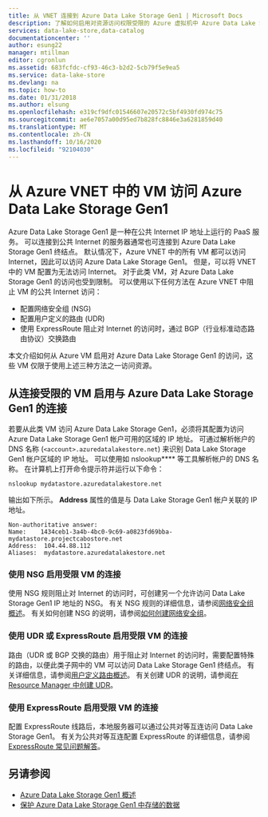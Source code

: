 ```yaml
---
title: 从 VNET 连接到 Azure Data Lake Storage Gen1 | Microsoft Docs
description: 了解如何启用对资源访问权限受限的 Azure 虚拟机中 Azure Data Lake Storage Gen1 的访问。
services: data-lake-store,data-catalog
documentationcenter: ''
author: esung22
manager: mtillman
editor: cgronlun
ms.assetid: 683fcfdc-cf93-46c3-b2d2-5cb79f5e9ea5
ms.service: data-lake-store
ms.devlang: na
ms.topic: how-to
ms.date: 01/31/2018
ms.author: elsung
ms.openlocfilehash: e319cf9dfc01546607e20572c5bf4930fd974c75
ms.sourcegitcommit: ae6e7057a00d95ed7b828fc8846e3a6281859d40
ms.translationtype: MT
ms.contentlocale: zh-CN
ms.lasthandoff: 10/16/2020
ms.locfileid: "92104030"
---
```

# <a name="access-azure-data-lake-storage-gen1-from-vms-within-an-azure-vnet"></a>从 Azure VNET 中的 VM 访问 Azure Data Lake Storage Gen1
Azure Data Lake Storage Gen1 是一种在公共 Internet IP 地址上运行的 PaaS 服务。 可以连接到公共 Internet 的服务器通常也可连接到 Azure Data Lake Storage Gen1 终结点。 默认情况下，Azure VNET 中的所有 VM 都可以访问 Internet，因此可以访问 Azure Data Lake Storage Gen1。 但是，可以将 VNET 中的 VM 配置为无法访问 Internet。 对于此类 VM，对 Azure Data Lake Storage Gen1 的访问也受到限制。 可以使用以下任何方法在 Azure VNET 中阻止 VM 的公共 Internet 访问：

* 配置网络安全组 (NSG)
* 配置用户定义的路由 (UDR)
* 使用 ExpressRoute 阻止对 Internet 的访问时，通过 BGP（行业标准动态路由协议）交换路由

本文介绍如何从 Azure VM 启用对 Azure Data Lake Storage Gen1 的访问，这些 VM 仅限于使用上述三种方法之一访问资源。

## <a name="enabling-connectivity-to-azure-data-lake-storage-gen1-from-vms-with-restricted-connectivity"></a>从连接受限的 VM 启用与 Azure Data Lake Storage Gen1 的连接
若要从此类 VM 访问 Azure Data Lake Storage Gen1，必须将其配置为访问 Azure Data Lake Storage Gen1 帐户可用的区域的 IP 地址。 可通过解析帐户的 DNS 名称 (`<account>.azuredatalakestore.net`) 来识别 Data Lake Storage Gen1 帐户区域的 IP 地址。 可以使用如 nslookup**** 等工具解析帐户的 DNS 名称。 在计算机上打开命令提示符并运行以下命令：

```console
nslookup mydatastore.azuredatalakestore.net
```

输出如下所示。 **Address** 属性的值是与 Data Lake Storage Gen1 帐户关联的 IP 地址。

```output
Non-authoritative answer:
Name:    1434ceb1-3a4b-4bc0-9c69-a0823fd69bba-mydatastore.projectcabostore.net
Address:  104.44.88.112
Aliases:  mydatastore.azuredatalakestore.net
```


### <a name="enabling-connectivity-from-vms-restricted-by-using-nsg"></a>使用 NSG 启用受限 VM 的连接
使用 NSG 规则阻止对 Internet 的访问时，可创建另一个允许访问 Data Lake Storage Gen1 IP 地址的 NSG。 有关 NSG 规则的详细信息，请参阅[网络安全组概述](../virtual-network/network-security-groups-overview.md)。 有关如何创建 NSG 的说明，请参阅[如何创建网络安全组](../virtual-network/tutorial-filter-network-traffic.md)。

### <a name="enabling-connectivity-from-vms-restricted-by-using-udr-or-expressroute"></a>使用 UDR 或 ExpressRoute 启用受限 VM 的连接
路由（UDR 或 BGP 交换的路由）用于阻止对 Internet 的访问时，需要配置特殊的路由，以便此类子网中的 VM 可以访问 Data Lake Storage Gen1 终结点。 有关详细信息，请参阅[用户定义路由概述](../virtual-network/virtual-networks-udr-overview.md)。 有关创建 UDR 的说明，请参阅[在 Resource Manager 中创建 UDR](../virtual-network/tutorial-create-route-table-powershell.md)。

### <a name="enabling-connectivity-from-vms-restricted-by-using-expressroute"></a>使用 ExpressRoute 启用受限 VM 的连接
配置 ExpressRoute 线路后，本地服务器可以通过公共对等互连访问 Data Lake Storage Gen1。 有关为公共对等互连配置 ExpressRoute 的详细信息，请参阅[ ExpressRoute 常见问题解答](../expressroute/expressroute-faqs.md)。

## <a name="see-also"></a>另请参阅
* [Azure Data Lake Storage Gen1 概述](data-lake-store-overview.md)
* [保护 Azure Data Lake Storage Gen1 中存储的数据](data-lake-store-security-overview.md)